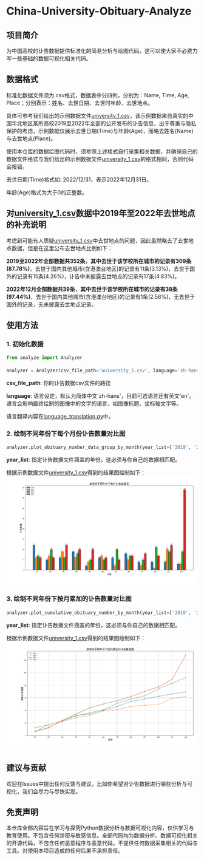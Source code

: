 # China-University-Obituary-Analyze

## 项目简介
为中国高校的讣告数据提供标准化的简易分析与绘图代码，这可以使大家不必费力写一些基础的数据可视化相关代码。

## 数据格式
标准化数据文件须为.csv格式，数据表中分四列，分别为：Name, Time, Age, Place；分别表示：姓名、去世日期、去世时年龄、去世地点。

具体可参考我们给出的示例数据文件[university_1.csv](university_1.csv)，该示例数据来自真实的中国华北地区某所高校2019至2022年全部的公开发布的讣告信息，出于尊重与隐私保护的考虑，示例数据仅展示去世日期(Time)与年龄(Age)，而略去姓名(Name)与去世地点(Place)。

使用本仓库的数据绘图代码时，须参照上述格式自行采集相关数据，并确保自己的数据文件格式与我们给出的示例数据文件[university_1.csv](university_1.csv)的格式相同，否则代码会报错。

去世日期(Time)格式如: 2022/12/31，表示2022年12月31日。

年龄(Age)格式为大于0的正整数。

## 对[university_1.csv](university_1.csv)数据中2019年至2022年去世地点的补充说明

考虑到可能有人质疑[university_1.csv](university_1.csv)中去世地点的问题，因此虽然略去了去世地点数据，但是在这里公布去世地点比例如下：

**2019至2022年全部数据共352条**，**其中去世于该学校所在城市的记录有309条(87.78%)**，去世于国内其他城市(含港澳台地区)的记录有11条(3.13%)，去世于国外的记录有15条(4.26%)，讣告中未披露去世地点的记录有17条(4.83%)。

**2022年12月全部数据共39条**，**其中去世于该学校所在城市的记录有38条(97.44%)**，去世于国内其他城市(含港澳台地区)的记录有1条(2.56%)，无去世于国外的记录，无未披露去世地点记录。

## 使用方法
### 1. 初始化数据
```python
from analyze import Analyzer

analyzer = Analyzer(csv_file_path='university_1.csv', language='zh-hans')
```

**csv_file_path**: 你的讣告数据csv文件的路径

**language**: 语言设定，默认为简体中文'zh-hans'，目前可选语言还有英文'en'。语言会影响最终绘制的图像中的文字的语言，如图像标题、坐标轴文字等。

语言翻译内容在[language_translation.py](language_translation.py)中。

### 2. 绘制不同年份下每个月份讣告数量对比图
```python
analyzer.plot_obituary_number_data_group_by_month(year_list=['2019', '2020', '2021', '2022'])
```
**year_list**: 指定讣告数据文件涵盖的年份，这必须与你自己的数据相匹配。

根据示例数据文件[university_1.csv](university_1.csv)得到的结果图绘制如下：
![](group_by_month_zhhans.png?raw=true "某高校不同年份下每月讣告数量图")

### 3. 绘制不同年份下按月累加的讣告数量对比图
```python
analyzer.plot_cumulative_obituary_number_by_month(year_list=['2019', '2020', '2021', '2022'])
```
**year_list**: 指定讣告数据文件涵盖的年份，这必须与你自己的数据相匹配。

根据示例数据文件[university_1.csv](university_1.csv)得到的结果图绘制如下：
![](cum_by_month_zhhans.png?raw=true "某高校不同年份下每月讣告数量图")

## 建议与贡献
欢迎在Issues中提出任何反馈与建议，比如你希望对讣告数据进行哪些分析与可视化，我们会尽力与尽快实现。


## 免责声明
本仓库全部内容旨在学习与探究Python数据分析与数据可视化内容，仅供学习与教育使用。不包含任何涉密与敏感信息。全部代码均为数据分析、数据可视化相关的开源代码，不包含任何恶意程序与恶意代码。不提供任何数据采集相关的代码与工具。对使用本项目造成的任何后果不承担责任。
